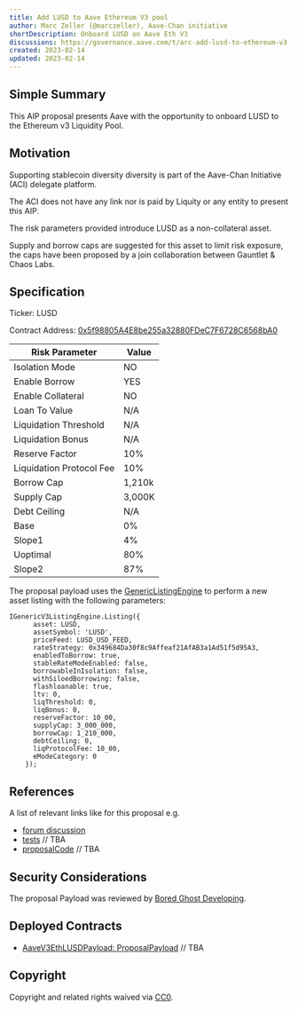 ```yaml
---
title: Add LUSD to Aave Ethereum V3 pool
author: Marc Zeller (@marczeller), Aave-Chan initiative
shortDescription: Onboard LUSD on Aave Eth V3
discussions: https://governance.aave.com/t/arc-add-lusd-to-ethereum-v3-market/11522
created: 2023-02-14
updated: 2023-02-14
---
```


## Simple Summary
This AIP proposal presents Aave with the opportunity to onboard LUSD to the Ethereum v3 Liquidity Pool.

## Motivation
Supporting stablecoin diversity diversity is part of the Aave-Chan Initiative (ACI) delegate platform.

The ACI does not have any link nor is paid by Liquity or any entity to present this AIP.

The risk parameters provided introduce LUSD as a non-collateral asset.

Supply and borrow caps are suggested for this asset to limit risk exposure, the caps have been proposed by a join collaboration between Gauntlet & Chaos Labs.

## Specification

Ticker: LUSD

Contract Address: [0x5f98805A4E8be255a32880FDeC7F6728C6568bA0](https://etherscan.io/token/0x5f98805A4E8be255a32880FDeC7F6728C6568bA0)

|Risk Parameter|Value|
| --- | --- |
|Isolation Mode|NO|
|Enable Borrow|YES|
|Enable Collateral|NO|
|Loan To Value|N/A|
|Liquidation Threshold|N/A|
|Liquidation Bonus|N/A|
|Reserve Factor|10%|
|Liquidation Protocol Fee|10%|
|Borrow Cap|1,210k|
|Supply Cap|3,000K|
|Debt Ceiling|N/A|
|Base|0%|
|Slope1|4%|
|Uoptimal|80%|
|Slope2|87%|

The proposal payload uses the [GenericListingEngine](https://etherscan.io/address/0xC51e6E38d406F98049622Ca54a6096a23826B426#code) to perform a new asset listing with the following parameters:

```solidity
IGenericV3ListingEngine.Listing({
      asset: LUSD,
      assetSymbol: 'LUSD',
      priceFeed: LUSD_USD_FEED,
      rateStrategy: 0x349684Da30f8c9Affeaf21AfAB3a1Ad51f5d95A3,
      enabledToBorrow: true,
      stableRateModeEnabled: false,
      borrowableInIsolation: false,
      withSiloedBorrowing: false,
      flashloanable: true,
      ltv: 0,
      liqThreshold: 0,
      liqBonus: 0,
      reserveFactor: 10_00,
      supplyCap: 3_000_000,
      borrowCap: 1_210_000,
      debtCeiling: 0,
      liqProtocolFee: 10_00,
      eModeCategory: 0
    });
```

## References

A list of relevant links like for this proposal e.g.

- [forum discussion](https://governance.aave.com/t/arc-add-lusd-to-ethereum-v3-market/11522)
- [tests]() // TBA
- [proposalCode]() // TBA

## Security Considerations

The proposal Payload was reviewed by [Bored Ghost Developing](https://bgdlabs.com/).

## Deployed Contracts

- [AaveV3EthLUSDPayload: ProposalPayload]() // TBA

## Copyright

Copyright and related rights waived via [CC0](https://creativecommons.org/publicdomain/zero/1.0/).
